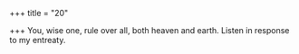 +++
title = "20"

+++
You, wise one, rule over all, both heaven and earth.
Listen in response to my entreaty.